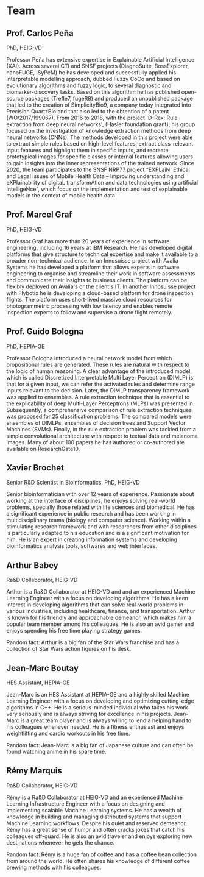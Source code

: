 # Team

## Prof. Carlos Peña

PhD, HEIG-VD

Professor Peña has extensive expertise in Explainable 
Artificial Intelligence (XAI). Across several CTI and SNSF projects (DiagnoSuite, BossExplorer, 
nanoFUGE, ISyPeM) he has developed and successfully applied his interpretable modelling 
approach, dubbed Fuzzy CoCo and based on evolutionary algorithms and fuzzy logic, to several 
diagnostic and biomarker-discovery tasks. Based on this algorithm he has published open-source 
packages (Trefle7, fugeR8) and produced an unpublished package that led to the creation of 
SimplicityBio9, a company today integrated into Precision QuartzBio and that also led to the obtention 
of a patent (WO/2017/199067). From 2016 to 2018, with the project 'D-Rex: Rule extraction from 
deep neural networks', (Hasler foundation grant), his group focused on the investigation of 
knowledge extraction methods from deep neural networks (CNNs). The methods developed in this 
project were able to extract simple rules based on high-level features, extract class-relevant 
input features and highlight them in specific inputs, and recreate prototypical images for specific
classes or internal features allowing users to gain insights into the inner representations of the 
trained network. Since 2020, the team participates to the SNSF NRP77 project “EXPLaiN: 
Ethical and Legal issues of Mobile Health Data – Improving understanding and eXPlainability of 
digitaL transformAtion and data technologies using artificial IntelligeNce”, which focus on the 
implementation and test of explainable models in the context of mobile health data.

## Prof. Marcel Graf

PhD, HEIG-VD

Professor Graf has more than 20 years of experience in 
software engineering, including 16 years at IBM Research. He has developed digital platforms that 
give structure to technical expertise and make it available to a broader non-technical audience. 
In an Innosuisse project with Avalia Systems he has developed a platform that allows experts in 
software engineering to organise and streamline their work in software assessments and 
communicate their insights to business clients. The platform can be flexibly deployed on Avalia's or 
the client's IT. In another Innosuisse project with Flybotix he is developing a cloud-based platform 
for drone inspection flights. The platform uses short-lived massive cloud resources for 
photogrammetric processing with low latency and enables remote inspection experts to follow and 
supervise a drone flight remotely.

## Prof. Guido Bologna

PhD, HEPIA-GE

Professor Bologna introduced a neural network model 
from which propositional rules are generated. These rules are natural with respect to the logic 
of human reasoning. A clear advantage of the introduced model, which is called Discretized 
Interpretable Multi Layer Perceptron (DIMLP) is that for a given input, we can refer the activated 
rules and determine range inputs relevant to the decision. Later, the DIMLP transparency framework 
was applied to ensembles. A rule extraction technique that is essential to the explicability of deep 
Multi-Layer Perceptrons (MLPs) was presented in. Subsequently, a comprehensive comparison 
of rule extraction techniques was proposed for 25 classification problems. The compared models 
were ensembles of DIMLPs, ensembles of decision trees and Support Vector Machines (SVMs). 
Finally, in the rule extraction problem was tackled from a simple convolutional architecture with 
respect to textual data and melanoma images. Many of about 100 papers he has authored or 
co-authored are available on ResearchGate10.

## Xavier Brochet

Senior R&D Scientist in Bioinformatics, PhD, HEIG-VD

Senior bioinformatician with over 12 years of experience. Passionate about working at the interface of
disciplines, he enjoys solving real-world problems, specially those related with life sciences and
biomedical. He has a significant experience in public research and has been working in multidisciplinary
teams (biology and computer science). Working within a stimulating research framework and with researchers
from other disciplines is particularly adapted to his education and is a significant motivation for him.
He is an expert in creating information systems and developing bioinformatics analysis tools, softwares
and web interfaces.

## Arthur Babey

Ra&D Collaborator, HEIG-VD

Arthur is a Ra&D Collaborator at HEIG-VD and and an experienced Machine Learning Engineer with a focus
on developing algorithms. He has a keen interest in developing algorithms that can solve real-world
problems in various industries, including healthcare, finance, and transportation. Arthur is known for
his friendly and approachable demeanor, which makes him a popular team member among his colleagues. He is
also an avid gamer and enjoys spending his free time playing strategy games.

Random fact: Arthur is a big fan of the Star Wars franchise and has a collection of Star Wars action
figures on his desk.


## Jean-Marc Boutay

HES Assistant, HEPIA-GE

Jean-Marc is an HES Assistant at HEPIA-GE  and a highly skilled Machine Learning Engineer with a focus on
developing and optimizing cutting-edge algorithms in C++. He is a serious-minded individual who takes his
work very seriously and is always striving for excellence in his projects. Jean-Marc is a great team
player and is always willing to lend a helping hand to his colleagues whenever needed. He is a fitness
enthusiast and enjoys weightlifting and cardio workouts in his free time.

Random fact: Jean-Marc is a big fan of Japanese culture and can often be found watching anime in his
spare time.


## Rémy Marquis

Ra&D Collaborator, HEIG-VD

Rémy is a Ra&D Collaborator at HEIG-VD and an experienced Machine Learning Infrastructure Engineer with
a focus on designing and implementing scalable Machine Learning systems. He has a wealth of knowledge in
building and managing distributed systems that support Machine Learning workflows. Despite his quiet and
reserved demeanor, Rémy has a great sense of humor and often cracks jokes that catch his colleagues
off-guard. He is also an avid traveler and enjoys exploring new destinations whenever he gets the chance.

Random fact: Rémy is a huge fan of coffee and has a coffee bean collection from around the world. He
often shares his knowledge of different coffee brewing methods with his colleagues.
